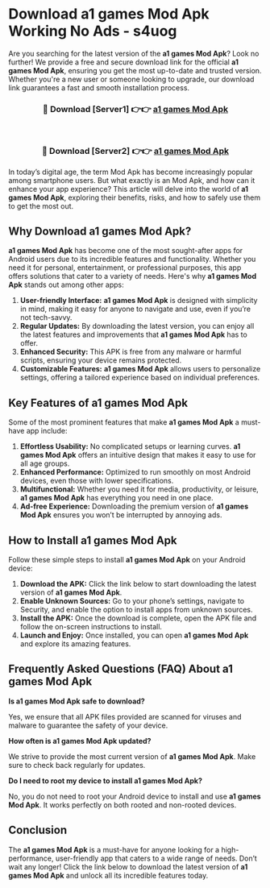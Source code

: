 # Download a1 games Mod Apk Working No Ads - s4uog

Are you searching for the latest version of the **a1 games Mod Apk**? Look no further! We provide a free and secure download link for the official **a1 games Mod Apk**, ensuring you get the most up-to-date and trusted version. Whether you're a new user or someone looking to upgrade, our download link guarantees a fast and smooth installation process.

<div align="center">
<h3>🔴 Download [Server1] 👉👉 <a href="https://apk-comot.site?title=a1_games">a1 games Mod Apk</a></h3><br>
<h3>🔴 Download [Server2] 👉👉 <a href="https://apk-comot.site?title=a1_games">a1 games Mod Apk</a></h3>
</div>

In today’s digital age, the term Mod Apk has become increasingly popular among smartphone users. But what exactly is an Mod Apk, and how can it enhance your app experience? This article will delve into the world of **a1 games Mod Apk**, exploring their benefits, risks, and how to safely use them to get the most out.

## Why Download a1 games Mod Apk?

**a1 games Mod Apk** has become one of the most sought-after apps for Android users due to its incredible features and functionality. Whether you need it for personal, entertainment, or professional purposes, this app offers solutions that cater to a variety of needs. Here's why **a1 games Mod Apk** stands out among other apps:

1. **User-friendly Interface:** **a1 games Mod Apk** is designed with simplicity in mind, making it easy for anyone to navigate and use, even if you’re not tech-savvy.
2. **Regular Updates:** By downloading the latest version, you can enjoy all the latest features and improvements that **a1 games Mod Apk** has to offer.
3. **Enhanced Security:** This APK is free from any malware or harmful scripts, ensuring your device remains protected.
4. **Customizable Features:** **a1 games Mod Apk** allows users to personalize settings, offering a tailored experience based on individual preferences.

## Key Features of a1 games Mod Apk

Some of the most prominent features that make **a1 games Mod Apk** a must-have app include:

1. **Effortless Usability:** No complicated setups or learning curves. **a1 games Mod Apk** offers an intuitive design that makes it easy to use for all age groups.
2. **Enhanced Performance:** Optimized to run smoothly on most Android devices, even those with lower specifications.
3. **Multifunctional:** Whether you need it for media, productivity, or leisure, **a1 games Mod Apk** has everything you need in one place.
4. **Ad-free Experience:** Downloading the premium version of **a1 games Mod Apk** ensures you won’t be interrupted by annoying ads.

## How to Install a1 games Mod Apk

Follow these simple steps to install **a1 games Mod Apk** on your Android device:

1. **Download the APK:** Click the link below to start downloading the latest version of **a1 games Mod Apk**.
2. **Enable Unknown Sources:** Go to your phone’s settings, navigate to Security, and enable the option to install apps from unknown sources.
3. **Install the APK:** Once the download is complete, open the APK file and follow the on-screen instructions to install.
4. **Launch and Enjoy:** Once installed, you can open **a1 games Mod Apk** and explore its amazing features.

## Frequently Asked Questions (FAQ) About a1 games Mod Apk

**Is a1 games Mod Apk safe to download?**

Yes, we ensure that all APK files provided are scanned for viruses and malware to guarantee the safety of your device.

**How often is a1 games Mod Apk updated?**

We strive to provide the most current version of **a1 games Mod Apk**. Make sure to check back regularly for updates.

**Do I need to root my device to install a1 games Mod Apk?**

No, you do not need to root your Android device to install and use **a1 games Mod Apk**. It works perfectly on both rooted and non-rooted devices.

## Conclusion

The **a1 games Mod Apk** is a must-have for anyone looking for a high-performance, user-friendly app that caters to a wide range of needs. Don’t wait any longer! Click the link below to download the latest version of **a1 games Mod Apk** and unlock all its incredible features today.
